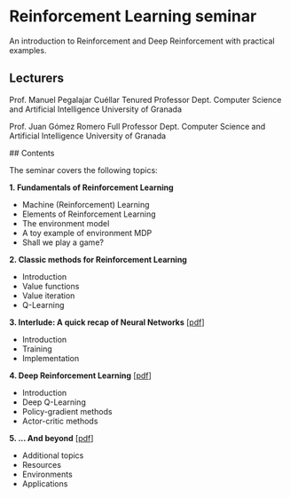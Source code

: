 # Reinforcement Learning seminar

An introduction to Reinforcement and Deep Reinforcement with practical examples.

## Lecturers
Prof. Manuel Pegalajar Cuéllar
Tenured Professor
Dept. Computer Science and Artificial Intelligence
University of Granada

Prof. Juan Gómez Romero
Full Professor
Dept. Computer Science and Artificial Intelligence
University of Granada

## Contents

The seminar covers the following topics:

**1. Fundamentals of Reinforcement Learning**

  - Machine (Reinforcement) Learning
  - Elements of Reinforcement Learning
  - The environment model
  - A toy example of environment MDP
  - Shall we play a game?

**2. Classic methods for Reinforcement Learning**

  - Introduction
  - Value functions
  - Value iteration
  - Q-Learning

**3. Interlude: A quick recap of Neural Networks** [[pdf](https://github.com/jgromero/rl_seminar_2023/blob/main/slides/RL%202x01%20NeuralNetworks.pdf)]

  - Introduction
  - Training
  - Implementation

**4. Deep Reinforcement Learning** [[pdf](https://github.com/jgromero/rl_seminar_2023/blob/main/slides/RL%202x02%20DeepReinforcementLearning.pdf)]

  - Introduction
  - Deep Q-Learning
  - Policy-gradient methods
  - Actor-critic methods

**5. ... And beyond** [[pdf](https://github.com/jgromero/rl_seminar_2023/blob/main/slides/RL%202x03%20And%20more.pdf)]

  - Additional topics
  - Resources
  - Environments
  - Applications
